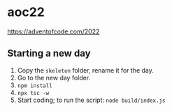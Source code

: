 # aoc22
https://adventofcode.com/2022

## Starting a new day
1. Copy the `skeleton` folder, rename it for the day.
2. Go to the new day folder.
3. `npm install`
4. `npx tsc -w`
5. Start coding; to run the script: `node build/index.js`
